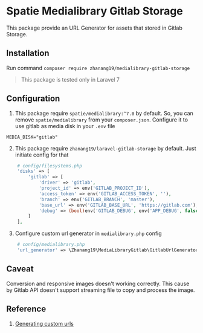 # Spatie Medialibrary Gitlab Storage
This package provide an URL Generator for assets that stored in Gitlab Storage.

## Installation
Run command `composer require zhanang19/medialibrary-gitlab-storage`
> This package is tested only in Laravel 7

## Configuration
1. This package require `spatie/medialibrary:^7.0` by default. So, you can remove `spatie/medialibrary` from your `composer.json`. Configure it to use gitlab as media disk in your `.env` file
```
MEDIA_DISK="gitlab"
```

2. This package require `zhanang19/laravel-gitlab-storage` by default. Just initiate config for that
```php
    # config/filesystems.php
    'disks' => [
        'gitlab' => [
            'driver' => 'gitlab',
            'project_id' => env('GITLAB_PROJECT_ID'),
            'access_token' => env('GITLAB_ACCESS_TOKEN', ''),
            'branch' => env('GITLAB_BRANCH', 'master'),
            'base_url' => env('GITLAB_BASE_URL', 'https://gitlab.com'),
            'debug' => (bool)env('GITLAB_DEBUG', env('APP_DEBUG', false))
        ]
    ],
```

3. Configure custom url generator in `medialibrary.php` config

```php
    # config/medialibrary.php
    'url_generator' => \Zhanang19\MediaLibraryGitlab\GitlabUrlGenerator::class,
```

## Caveat
Conversion and responsive images doesn't working correctly. This cause by Gitlab API doesn't support streaming file to copy and process the image. 

## Reference
1. [Generating custom urls](https://docs.spatie.be/laravel-medialibrary/v7/advanced-usage/generating-custom-urls/)